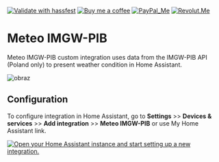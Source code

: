 [![Validate with hassfest](https://github.com/bieniu/ha-meteo-imgw-pib/actions/workflows/hassfest.yml/badge.svg)](https://github.com/bieniu/ha-meteo-imgw-pib/actions/workflows/hassfest.yml)
[![Buy me a coffee][buy-me-a-coffee-shield]][buy-me-a-coffee]
[![PayPal_Me][paypal-me-shield]][paypal-me]
[![Revolut.Me][revolut-me-shield]][revolut-me]


# Meteo IMGW-PIB

Meteo IMGW-PIB custom integration uses data from the IMGW-PIB API (Poland only) to present weather condition in Home Assistant.

![obraz](https://github.com/user-attachments/assets/c870f780-7cb2-4eab-b5e0-9783c1c7b79f)

## Configuration

To configure integration in Home Assistant, go to **Settings** >> **Devices & services** >> **Add integration** >> **Meteo IMGW-PIB** or use My Home Assistant link.

[![Open your Home Assistant instance and start setting up a new integration.](https://my.home-assistant.io/badges/config_flow_start.svg)](https://my.home-assistant.io/redirect/config_flow_start/?domain=meteo_imgw_pib)


[buy-me-a-coffee-shield]: https://img.shields.io/static/v1.svg?label=%20&message=Buy%20me%20a%20coffee&color=6f4e37&logo=buy%20me%20a%20coffee&logoColor=white
[buy-me-a-coffee]: https://www.buymeacoffee.com/QnLdxeaqO
[paypal-me-shield]: https://img.shields.io/static/v1.svg?label=%20&message=PayPal.Me&logo=paypal
[paypal-me]: https://www.paypal.me/bieniu79
[revolut-me]: https://revolut.me/maciejbieniek
[revolut-me-shield]: https://img.shields.io/static/v1.svg?label=%20&message=Revolut&logo=revolut
